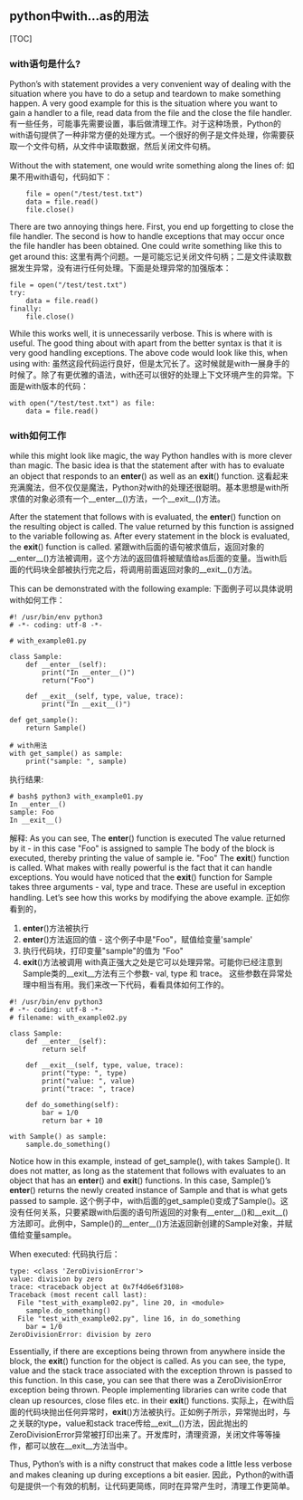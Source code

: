 ## python中with...as的用法

[TOC]

### with语句是什么?

Python’s with statement provides a very convenient way of dealing with the situation where you have to do a setup and teardown to make something happen. A very good example for this is the situation where you want to gain a handler to a file, read data from the file and the close the file handler.
有一些任务，可能事先需要设置，事后做清理工作。对于这种场景，Python的with语句提供了一种非常方便的处理方式。一个很好的例子是文件处理，你需要获取一个文件句柄，从文件中读取数据，然后关闭文件句柄。

Without the with statement, one would write something along the lines of:
如果不用with语句，代码如下：
```
    file = open("/test/test.txt")
    data = file.read()
    file.close()
```

There are two annoying things here. First, you end up forgetting to close the file handler. The second is how to handle exceptions that may occur once the file handler has been obtained. One could write something like this to get around this:
这里有两个问题。一是可能忘记关闭文件句柄；二是文件读取数据发生异常，没有进行任何处理。下面是处理异常的加强版本：
```
file = open("/test/test.txt")
try:
    data = file.read()
finally:
    file.close()
```

While this works well, it is unnecessarily verbose. This is where with is useful. The good thing about with apart from the better syntax is that it is very good handling exceptions. The above code would look like this, when using with:
虽然这段代码运行良好，但是太冗长了。这时候就是with一展身手的时候了。除了有更优雅的语法，with还可以很好的处理上下文环境产生的异常。下面是with版本的代码：
```
with open("/test/test.txt") as file:
    data = file.read()
```

### with如何工作
while this might look like magic, the way Python handles with is more clever than magic. The basic idea is that the statement after with has to evaluate an object that responds to an __enter__() as well as an __exit__() function.
这看起来充满魔法，但不仅仅是魔法，Python对with的处理还很聪明。基本思想是with所求值的对象必须有一个__enter__()方法，一个__exit__()方法。

After the statement that follows with is evaluated, the __enter__() function on the resulting object is called. The value returned by this function is assigned to the variable following as. After every statement in the block is evaluated, the __exit__() function is called.
紧跟with后面的语句被求值后，返回对象的__enter__()方法被调用，这个方法的返回值将被赋值给as后面的变量。当with后面的代码块全部被执行完之后，将调用前面返回对象的__exit__()方法。

This can be demonstrated with the following example:
下面例子可以具体说明with如何工作：
```
#! /usr/bin/env python3
# -*- coding: utf-8 -*-

# with_example01.py

class Sample:
    def __enter__(self):
        print("In __enter__()")
        return("Foo")

    def __exit__(self, type, value, trace):
        print("In __exit__()")

def get_sample():
    return Sample()

# with用法
with get_sample() as sample:
    print("sample: ", sample)

```

执行结果:
```
# bash$ python3 with_example01.py
In __enter__()
sample: Foo
In __exit__()
```

解释:
As you can see,
The __enter__() function is executed
The value returned by it - in this case "Foo" is assigned to sample
The body of the block is executed, thereby printing the value of sample ie. "Foo"
The __exit__() function is called.
What makes with really powerful is the fact that it can handle exceptions. You would have noticed that the __exit__() function for Sample takes three arguments - val, type and trace. These are useful in exception handling. Let’s see how this works by modifying the above example.
正如你看到的，
1. __enter__()方法被执行
2. __enter__()方法返回的值 - 这个例子中是"Foo"，赋值给变量'sample'
3. 执行代码块，打印变量"sample"的值为 "Foo"
4. __exit__()方法被调用
with真正强大之处是它可以处理异常。可能你已经注意到Sample类的__exit__方法有三个参数- val, type 和 trace。 这些参数在异常处理中相当有用。我们来改一下代码，看看具体如何工作的。

```
#! /usr/bin/env python3
# -*- coding: utf-8 -*-
# filename: with_example02.py

class Sample:
    def __enter__(self):
        return self

    def __exit__(self, type, value, trace):
        print("type: ", type)
        print("value: ", value)
        print("trace: ", trace)

    def do_something(self):
        bar = 1/0
        return bar + 10

with Sample() as sample:
    sample.do_something()
```

Notice how in this example, instead of get_sample(), with takes Sample(). It does not matter, as long as the statement that follows with evaluates to an object that has an __enter__() and __exit__() functions. In this case, Sample()’s __enter__() returns the newly created instance of Sample and that is what gets passed to sample.
这个例子中，with后面的get_sample()变成了Sample()。这没有任何关系，只要紧跟with后面的语句所返回的对象有__enter__()和__exit__()方法即可。此例中，Sample()的__enter__()方法返回新创建的Sample对象，并赋值给变量sample。

When executed:
代码执行后：
```
type: <class 'ZeroDivisionError'>
value: division by zero
trace: <traceback object at 0x7f4d6e6f3108>
Traceback (most recent call last):
  File "test_with_example02.py", line 20, in <module>
    sample.do_something()
  File "test_with_example02.py", line 16, in do_something
    bar = 1/0
ZeroDivisionError: division by zero

```

Essentially, if there are exceptions being thrown from anywhere inside the block, the __exit__() function for the object is called. As you can see, the type, value and the stack trace associated with the exception thrown is passed to this function. In this case, you can see that there was a ZeroDivisionError exception being thrown. People implementing libraries can write code that clean up resources, close files etc. in their __exit__() functions.
实际上，在with后面的代码块抛出任何异常时，__exit__()方法被执行。正如例子所示，异常抛出时，与之关联的type，value和stack trace传给__exit__()方法，因此抛出的ZeroDivisionError异常被打印出来了。开发库时，清理资源，关闭文件等等操作，都可以放在__exit__方法当中。

Thus, Python’s with is a nifty construct that makes code a little less verbose and makes cleaning up during exceptions a bit easier.
因此，Python的with语句是提供一个有效的机制，让代码更简练，同时在异常产生时，清理工作更简单。



